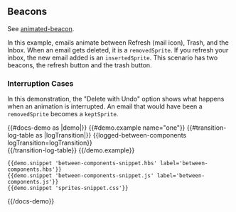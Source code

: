 ## Beacons
See [animated-beacon](/docs/api/components/animated-beacon).

In this example, emails animate between Refresh (mail icon), Trash, and the Inbox. When an email gets deleted, it is a `removedSprite`. If you refresh your inbox, the new email added is an `insertedSprite`. This scenario has two beacons, the refresh button and the trash button.

### Interruption Cases
In this demonstration, the "Delete with Undo" option shows what happens when an animation is interrupted. An email that would have been a `removedSprite` becomes a `keptSprite`. 

{{#docs-demo as |demo|}}
    {{#demo.example name="one"}}
      {{#transition-log-table as |logTransition|}}
        {{logged-between-components logTransition=logTransition}}      
      {{/transition-log-table}}
    {{/demo.example}}

    {{demo.snippet 'between-components-snippet.hbs' label='between-components.hbs'}}
    {{demo.snippet 'between-components-snippet.js' label='between-components.js'}}
    {{demo.snippet 'sprites-snippet.css'}}
{{/docs-demo}}
